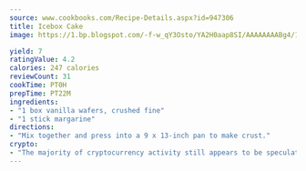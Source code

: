 ```yaml
---
source: www.cookbooks.com/Recipe-Details.aspx?id=947306
title: Icebox Cake
image: https://1.bp.blogspot.com/-f-w_qY3Osto/YA2H0aap8SI/AAAAAAAABg4/17myAO5s9b8JksYvWDXpYkaDlcY0g6k_gCLcBGAsYHQ/s296/3.png

yield: 7
ratingValue: 4.2
calories: 247 calories
reviewCount: 31
cookTime: PT0H
prepTime: PT22M
ingredients:
- "1 box vanilla wafers, crushed fine"
- "1 stick margarine"
directions:
- "Mix together and press into a 9 x 13-inch pan to make crust."
crypto:
- "The majority of cryptocurrency activity still appears to be speculative."
---
```

